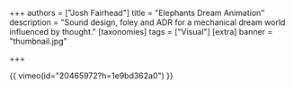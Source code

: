 +++
authors = ["Josh Fairhead"]
title = "Elephants Dream Animation"
description = "Sound design, foley and ADR for a mechanical dream world influenced by thought."
[taxonomies]
tags = ["Visual"]
[extra]
banner = "thumbnail.jpg"

+++


{{ vimeo(id="20465972?h=1e9bd362a0") }}

